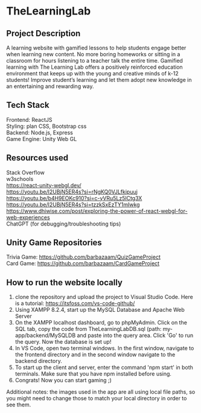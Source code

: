 # TheLearningLab

## Project Description

A learning website with gamified lessons to help students engage better when learning new content. No more boring homeworks or sitting in a classroom for hours listening to a teacher talk the entire time. Gamified learning with The Learning Lab offers a positively reinforced education environment that keeps up with the young and creative minds of k-12 students! Improve student’s learning and let them adopt new knowledge in an entertaining and rewarding way.

## Tech Stack 

Frontend: ReactJS  
Styling: plan CSS, Bootstrap css  
Backend: Node.js, Express  
Game Engine: Unity Web GL  

## Resources used 

Stack Overflow  
w3schools  
https://react-unity-webgl.dev/  
https://youtu.be/I2UBjN5ER4s?si=rNgKQ0VJLfkipuuj  
https://youtu.be/b4H9EOKc910?si=c-yVRu5Lz5lCtg3X  
https://youtu.be/I2UBjN5ER4s?si=tzzkSxEzTY1mIwkg  
https://www.dhiwise.com/post/exploring-the-power-of-react-webgl-for-web-experiences  
ChatGPT (for debugging/troubleshooting tips)  

## Unity Game Repositories

Trivia Game: https://github.com/barbazaam/QuizGameProject  
Card Game: https://github.com/barbazaam/CardGameProject  

## How to run the website locally

1. clone the repository and upload the project to Visual Studio Code. Here is a tutorial: https://itsfoss.com/vs-code-github/    
2. Using XAMPP 8.2.4, start up the MySQL Database and Apache Web Server  
3. On the XAMPP localhost dashboard, go to phpMyAdmin. Click on the SQL tab, copy the code from TheLearningLabDB.sql (path: my-app/backend/MySQLDB and paste into the query area. Click 'Go' to run the query. Now the database is set up!  
4. In VS Code, open two terminal windows. In the first window, navigate to the frontend directory and in the second window navigate to the backend directory.  
5. To start up the client and server, enter the command 'npm start' in both terminals. Make sure that you have npm installed before using.  
6. Congrats! Now you can start gaming ;)  

Additional notes: the images used in the app are all using local file paths, so you might need to change those to match your local directory in order to see them.





